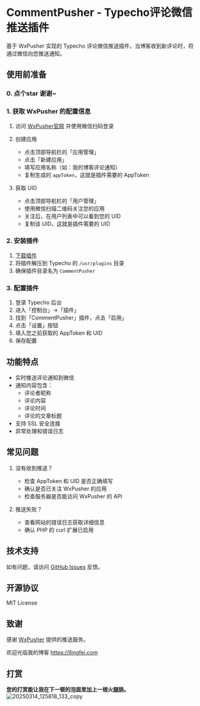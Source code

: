 # CommentPusher - Typecho评论微信推送插件

基于 WxPusher 实现的 Typecho 评论微信推送插件，当博客收到新评论时，将通过微信向您推送通知。

## 使用前准备
### 0. 点个star 谢谢~

### 1. 获取 WxPusher 的配置信息

1. 访问 [WxPusher官网](https://wxpusher.zjiecode.com/docs/#/) 并使用微信扫码登录

2. 创建应用
   - 点击顶部导航栏的「应用管理」
   - 点击「新建应用」
   - 填写应用名称（如：我的博客评论通知）
   - 复制生成的 `appToken`，这就是插件需要的 AppToken

3. 获取 UID
   - 点击顶部导航栏的「用户管理」
   - 使用微信扫描二维码关注您的应用
   - 关注后，在用户列表中可以看到您的 UID
   - 复制该 UID，这就是插件需要的 UID

### 2. 安装插件

1. [下载插件](https://github.com/flyhunterl/CommentPusher/releases)
2. 将插件解压到 Typecho 的 `/usr/plugins` 目录
3. 确保插件目录名为 `CommentPusher`

### 3. 配置插件

1. 登录 Typecho 后台
2. 进入「控制台」->「插件」
3. 找到「CommentPusher」插件，点击「启用」
4. 点击「设置」按钮
5. 填入您之前获取的 AppToken 和 UID
6. 保存配置

## 功能特点

- 实时推送评论通知到微信
- 通知内容包含：
  - 评论者昵称
  - 评论内容
  - 评论时间
  - 评论的文章标题
- 支持 SSL 安全连接
- 异常处理和错误日志

## 常见问题

1. 没有收到推送？
   - 检查 AppToken 和 UID 是否正确填写
   - 确认是否已关注 WxPusher 的应用
   - 检查服务器是否能访问 WxPusher 的 API

2. 推送失败？
   - 查看网站的错误日志获取详细信息
   - 确认 PHP 的 curl 扩展已启用

## 技术支持

如有问题，请访问 [GitHub Issues](https://github.com/flyhunterl/CommentPusher/issues) 反馈。

## 开源协议

MIT License

## 致谢

感谢 [WxPusher](https://wxpusher.zjiecode.com) 提供的推送服务。 

欢迎光临我的博客 https://llingfei.com
## 打赏
**您的打赏能让我在下一顿的泡面里加上一根火腿肠。**
![20250314_125818_133_copy](https://github.com/user-attachments/assets/33df0129-c322-4b14-8c41-9dc78618e220)
